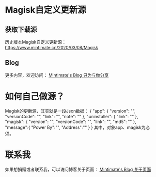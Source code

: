 # Magisk自定义更新源
## 获取下载源
历史版本Magisk自定义更新源：
https://www.mintimate.cn/2020/03/08/Magisk

## Blog
更多内容，欢迎访问：
[Mintimate's Blog 只为与你分享](https://www.mintimate.cn)

# 如何自己做源？
Magisk的更新源，其实就是一段Json数据：
{
  "app": {
    "version": "",
    "versionCode": "",
    "link": "",
    "note": ""
  },
  "uninstaller": {
    "link": ""
  },
  "magisk": {
    "version": "",
    "versionCode": "",
    "link": "",
    "md5": ""
  },
  "message":{
  	"Power By":"",
  	"Address":""
  }
}
其中，对象app、magisk为必须。

# 联系我
如果想捐赠或者联系我，可以访问博客关于页面：
[Mintimate's Blog 关于页面](https://mintimate.cn/about/)